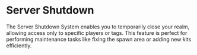# Server Shutdown

The Server Shutdown System enables you to temporarily close your realm, allowing access only to specific players or tags. This feature is perfect for performing maintenance tasks like fixing the spawn area or adding new kits efficiently.




